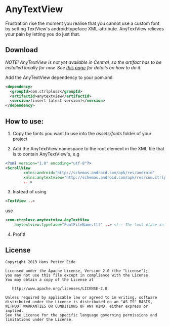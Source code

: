 # AnyTextView
Frustration rise the moment you realise that you cannot use a custom font by setting TextView's android:typeface XML-attribute. AnyTextView relieves your pain by letting you do just that.

## Download
_NOTE! AnyTextView is not yet available in Central, so the artifact has to be installed locally for now. See [this page][1] for details on how to do it._ 


Add the AnyTextView dependency to your pom.xml: 
```xml
<dependency>
  <groupId>com.ctrlplusz</groupId>
  <artifactId>anytextview</artifactId>
  <version>(insert latest version)</version>
</dependency>
```

## How to use:
1) Copy the fonts you want to use into the _assets/fonts_ folder of your project

2) Add the AnyTextView namespace to the root element in the XML file that is to contain AnyTextView's, e.g
```xml
<?xml version="1.0" encoding="utf-8"?>
<ScrollView
        xmlns:android="http://schemas.android.com/apk/res/android"
        xmlns:anytextview="http://schemas.android.com/apk/res/com.ctrlplusz.anytextview"
		.. >
```  

3) Instead of using
```xml
<TextView ..>
```
use
```xml
<com.ctrplusz.anytextview.AnyTextView 
	anytextview:typeface="FontFileName.ttf" ..> <!-- The font place in assets/fonts. .otf is also supported -->
```  
 
4) Profit! 		

## License
	Copyright 2013 Hans Petter Eide

    Licensed under the Apache License, Version 2.0 (the "License");
    you may not use this file except in compliance with the License.
    You may obtain a copy of the License at

       http://www.apache.org/licenses/LICENSE-2.0

    Unless required by applicable law or agreed to in writing, software
    distributed under the License is distributed on an "AS IS" BASIS,
    WITHOUT WARRANTIES OR CONDITIONS OF ANY KIND, either express or implied.
    See the License for the specific language governing permissions and
    limitations under the License.
    
    
[1]:https://code.google.com/p/maven-android-plugin/wiki/ApkLib
